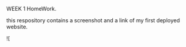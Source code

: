 WEEK 1 HomeWork.

this respository contains a screenshot and a link of my first deployed website.

![
